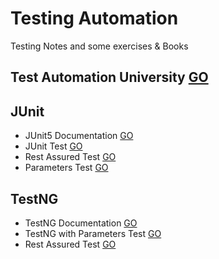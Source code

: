 # Testing Automation
Testing Notes and some exercises & Books

## Test Automation University [GO](https://testautomationu.applitools.com/learningpaths.html)

## JUnit
* JUnit5 Documentation [GO](https://junit.org/junit5/docs/current/user-guide/)
* JUnit Test [GO](https://github.com/HopeMashal/Testing-Automation/tree/master/JUNIT/junitdemo/src)
* Rest Assured Test [GO](https://github.com/HopeMashal/Testing-Automation/tree/master/JUNIT/rest-assured-demo/src)
* Parameters Test [GO](https://github.com/HopeMashal/Testing-Automation/tree/master/JUNIT/param-task-demo/src)

## TestNG
* TestNG Documentation [GO](https://testng.org/doc/documentation-main.html)
* TestNG with Parameters Test [GO](https://github.com/HopeMashal/Testing-Automation/tree/master/TESTNG/testng-demo/src)
* Rest Assured Test [GO](https://github.com/HopeMashal/Testing-Automation/tree/master/TESTNG/rest-assured-demo/src)